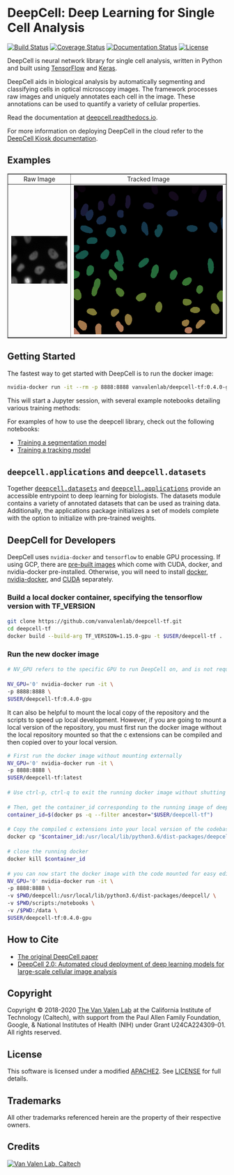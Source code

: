 # DeepCell: Deep Learning for Single Cell Analysis

[![Build Status](https://travis-ci.com/vanvalenlab/deepcell-tf.svg?branch=master)](https://travis-ci.com/vanvalenlab/deepcell-tf)
[![Coverage Status](https://coveralls.io/repos/github/vanvalenlab/deepcell-tf/badge.svg?branch=master)](https://coveralls.io/github/vanvalenlab/deepcell-tf?branch=master)
[![Documentation Status](https://img.shields.io/readthedocs/deepcell?logo=Read-the-Docs)](https://deepcell.readthedocs.io/en/master)
[![License](https://img.shields.io/badge/License-Apache%202.0-blue.svg)](https://opensource.org/licenses/Apache-2.0)

DeepCell is neural network library for single cell analysis, written in Python and built using [TensorFlow](https://github.com/tensorflow/tensorflow) and [Keras](https://www.tensorflow.org/guide/keras).

DeepCell aids in biological analysis by automatically segmenting and classifying cells in optical microscopy images.  The framework processes raw images and uniquely annotates each cell in the image.  These annotations can be used to quantify a variety of cellular properties.

Read the documentation at [deepcell.readthedocs.io](https://deepcell.readthedocs.io).

For more information on deploying DeepCell in the cloud refer to the [DeepCell Kiosk documentation](https://deepcell-kiosk.readthedocs.io).

## Examples

<table width="700" border="1" cellpadding="5">

<tr>
<td align="center" valign="center">
Raw Image
</td>

<td align="center" valign="center">
Tracked Image
</td>
</tr>

<tr>
<td align="center" valign="center">
<img src="https://raw.githubusercontent.com/vanvalenlab/deepcell-tf/master/docs/images/raw.gif" alt="Raw Image" />
</td>

<td align="center" valign="center">
<img src="https://raw.githubusercontent.com/vanvalenlab/deepcell-tf/master/docs/images/tracked.gif" alt="Tracked Image" />
</td>
</tr>

</table>

## Getting Started

The fastest way to get started with DeepCell is to run the docker image:

```bash
nvidia-docker run -it --rm -p 8888:8888 vanvalenlab/deepcell-tf:0.4.0-gpu
```

This will start a Jupyter session, with several example notebooks detailing various training methods:

For examples of how to use the deepcell library, check out the following notebooks:

- [Training a segmentation model](https://deepcell.readthedocs.io/en/master/Training-Segmentation.html)
- [Training a tracking model](https://deepcell.readthedocs.io/en/master/Training-Tracking.html)

## `deepcell.applications` and `deepcell.datasets`

Together <tt><a href="https://deepcell.readthedocs.io/en/master/API/deepcell.datasets.html">deepcell.datasets</a></tt> and <tt><a href="https://deepcell.readthedocs.io/en/master/API/deepcell.applications.html">deepcell.applications</a></tt> provide an accessible entrypoint to deep learning for biologists. The datasets module contains a variety of annotated datasets that can be used as training data. Additionally, the applications package initializes a set of models complete with the option to initialize with pre-trained weights.

## DeepCell for Developers

DeepCell uses `nvidia-docker` and `tensorflow` to enable GPU processing. If using GCP, there are [pre-built images](https://console.cloud.google.com/marketplace/details/nvidia-ngc-public/nvidia_gpu_cloud_image) which come with CUDA, docker, and nvidia-docker pre-installed. Otherwise, you will need to install [docker](https://docs.docker.com/install/linux/docker-ce/debian/), [nvidia-docker](https://github.com/NVIDIA/nvidia-docker), and [CUDA](https://developer.nvidia.com/cuda-downloads) separately.

### Build a local docker container, specifying the tensorflow version with TF_VERSION

```bash
git clone https://github.com/vanvalenlab/deepcell-tf.git
cd deepcell-tf
docker build --build-arg TF_VERSION=1.15.0-gpu -t $USER/deepcell-tf .
```

### Run the new docker image

```bash
# NV_GPU refers to the specific GPU to run DeepCell on, and is not required

NV_GPU='0' nvidia-docker run -it \
-p 8888:8888 \
$USER/deepcell-tf:0.4.0-gpu
```

It can also be helpful to mount the local copy of the repository and the scripts to speed up local development. However, if you are going to mount a local version of the repository, you must first run the docker image without the local repository mounted so that the c extensions can be compiled and then copied over to your local version.

```bash
# First run the docker image without mounting externally
NV_GPU='0' nvidia-docker run -it \
-p 8888:8888 \
$USER/deepcell-tf:latest

# Use ctrl-p, ctrl-q to exit the running docker image without shutting it down

# Then, get the container_id corresponding to the running image of deepcell
container_id=$(docker ps -q --filter ancestor="$USER/deepcell-tf")

# Copy the compiled c extensions into your local version of the codebase:
docker cp "$container_id:/usr/local/lib/python3.6/dist-packages/deepcell/utils/compute_overlap.cpython-36m-x86_64-linux-gnu.so" deepcell/utils/compute_overlap.cpython-36m-x86_64-linux-gnu.so

# close the running docker
docker kill $container_id

# you can now start the docker image with the code mounted for easy editing
NV_GPU='0' nvidia-docker run -it \
-p 8888:8888 \
-v $PWD/deepcell:/usr/local/lib/python3.6/dist-packages/deepcell/ \
-v $PWD/scripts:/notebooks \
-v /$PWD:/data \
$USER/deepcell-tf:0.4.0-gpu
```

## How to Cite

- [The original DeepCell paper](https://journals.plos.org/ploscompbiol/article?id=10.1371/journal.pcbi.1005177)
- [DeepCell 2.0: Automated cloud deployment of deep learning models for large-scale cellular image analysis](https://www.biorxiv.org/content/early/2018/12/22/505032.article-metrics)

## Copyright

Copyright © 2018-2020 [The Van Valen Lab](http://www.vanvalen.caltech.edu/) at the California Institute of Technology (Caltech), with support from the Paul Allen Family Foundation, Google, & National Institutes of Health (NIH) under Grant U24CA224309-01.
All rights reserved.

## License

This software is licensed under a modified [APACHE2](https://github.com/vanvalenlab/kiosk/blob/master/LICENSE). See [LICENSE](https://github.com/vanvalenlab/kiosk/blob/master/LICENSE) for full details.

## Trademarks

All other trademarks referenced herein are the property of their respective owners.

## Credits

[![Van Valen Lab, Caltech](https://upload.wikimedia.org/wikipedia/commons/7/75/Caltech_Logo.svg)](http://www.vanvalen.caltech.edu/)